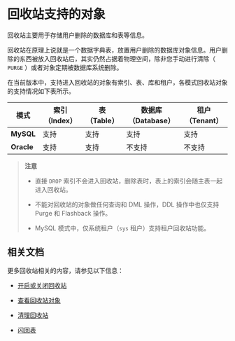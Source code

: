 # 回收站支持的对象

回收站主要用于存储用户删除的数据库和表等信息。

回收站在原理上说就是一个数据字典表，放置用户删除的数据库对象信息。用户删除的东西被放入回收站后，其实仍然占据着物理空间，除非您手动进行清除（ `PURGE` ）或者对象定期被数据库系统删除。

在当前版本中，支持进入回收站的对象有索引、表、库和租户，各模式回收站对象的支持情况如下表所示。

|   **模式**   | **索引（Index）** | **表（Table）** | **数据库（Database）** | **租户（Tenant）** |
|--------------|-------------------|-----------------|-----------------------|--------------------|
| **MySQL**    | 支持              | 支持             | 支持                  | 支持                |
| **Oracle**   | 支持              | 支持             | 不支持                | 不支持              |

>**注意**
>
>* 直接 `DROP` 索引不会进入回收站，删除表时，表上的索引会随主表一起进入回收站。
>
>* 不能对回收站的对象做任何查询和 DML 操作，DDL 操作中也仅支持 Purge 和 Flashback 操作。
>
>* MySQL 模式中，仅系统租户（`sys` 租户）支持租户回收站功能。

## 相关文档

更多回收站相关的内容，请参见以下信息：

* [开启或关闭回收站](2.turn-the-recycle-bin-on-or-off.md)

* [查看回收站对象](3.view-the-recycle-bin-objects.md)

* [清理回收站](4.purge-the-recycle-bin.md)

* [闪回表](../1.flashback-table.md)
